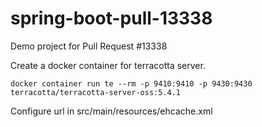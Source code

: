# spring-boot-pull-13338
Demo project for Pull Request #13338

Create a docker container for terracotta server.
```
docker container run te --rm -p 9410:9410 -p 9430:9430 terracotta/terracotta-server-oss:5.4.1
```

Configure url in src/main/resources/ehcache.xml
